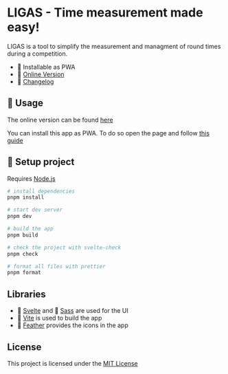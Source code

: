 # LIGAS - Time measurement made easy!

LIGAS is a tool to simplify the measurement and managment of round times during a competition.

- :tada: Installable as PWA
- :pushpin: [Online Version](https://ligas.dev)
- :memo: [Changelog](https://github.com/tametsi/ligas/blob/main/CHANGELOG.md)

## :telescope: Usage

The online version can be found [here](https://ligas.dev)

You can install this app as PWA. To do so open the page and follow [this guide](https://web.dev/learn/pwa/installation/#desktop-installation)

## :electric_plug: Setup project

Requires [Node.js](https://nodejs.org/)

```bash
# install dependencies
pnpm install

# start dev server
pnpm dev

# build the app
pnpm build

# check the project with svelte-check
pnpm check

# format all files with prettier
pnpm format
```

## Libraries

- :key: [Svelte](https://svelte.dev/) and :art: [Sass](https://sass-lang.com/) are used for the UI
- :gem: [Vite](https://vitejs.dev/) is used to build the app
- :balloon: [Feather](http://feathericons.com/) provides the icons in the app

## License

This project is licensed under the
[MIT License](https://github.com/tametsi/ligas/blob/main/LICENSE)

